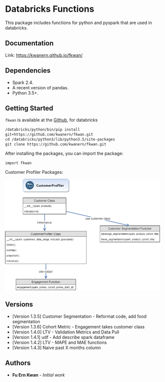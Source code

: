# Databricks Functions

This package includes functions for python and pyspark that are used in databricks.

## Documentation

Link: https://kwanern.github.io/fkwan/

## Dependencies

 - Spark 2.4. 
 - A recent version of pandas. 
 - Python 3.5+.

## Getting Started

`fkwan` is available at the [Github](https://github.com/kwanern/fkwan), for databricks
```
/databricks/python/bin/pip install git+https://github.com/kwanern/fkwan.git
cd /databricks/python3/lib/python3.5/site-packages
git clone https://github.com/kwanern/fkwan.git
```

After installing the packages, you can import the package:
```
import fkwan
```
Customer Profiler Packages:

![Image of Customer Profiler](./img/customer_profiler.png)

## Versions

* [Version 1.3.5] Customer Segmentation - Reformat code, add food segmentation
* [Version 1.3.6] Cohort Metric - Engagement takes customer class
* [Version 1.4.0] LTV - Validation Metrics and Data Pull
* [Version 1.4.1] udf - Add describe spark dataframe
* [Version 1.4.2] LTV - MAPE and MAE functions
* [Version 1.4.3] Naive past X months column

## Authors

* **Fu Ern Kwan** - *Initial work*

